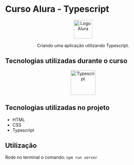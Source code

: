 # Curso Alura - Typescript #

<p align="center">
<img src="https://github.com/MonicaHillman/aluraplay-requisicoes/raw/main/img/logo.png" alt="Logo Alura" width="60" height="60" />
</p>

<p align="center">
Criando uma aplicação utilizando Typescript.
</p>

## Tecnologias utilizadas durante o curso ##
<p align="center">
<img src="https://www.svgrepo.com/download/374144/typescript.svg" alt="Typescript" width="80" height="80" />
</p>

## Tecnologias utilizadas no projeto ##
* HTML
* CSS
* Typescript

## Utilização ##

Rode no terminal o comando: `npm run server`